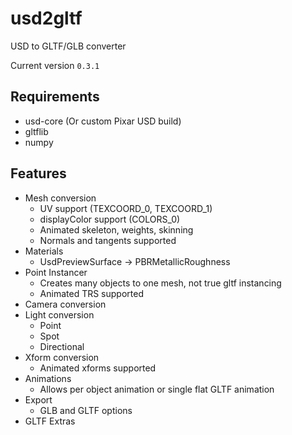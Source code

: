 # usd2gltf
USD to GLTF/GLB converter

Current version `0.3.1`

## Requirements

* usd-core (Or custom Pixar USD build)
* gltflib
* numpy

## Features

* Mesh conversion
    * UV support (TEXCOORD_0, TEXCOORD_1)
    * displayColor support (COLORS_0)
    * Animated skeleton, weights, skinning
    * Normals and tangents supported
* Materials
    * UsdPreviewSurface -> PBRMetallicRoughness
* Point Instancer
    * Creates many objects to one mesh, not true gltf instancing
    * Animated TRS supported
* Camera conversion
* Light conversion 
    * Point
    * Spot
    * Directional
* Xform conversion 
    * Animated xforms supported
* Animations
    * Allows per object animation or single flat GLTF animation
* Export
    * GLB and GLTF options
* GLTF Extras
